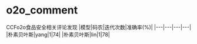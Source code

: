 # o2o_comment
CCFo2o食品安全相关评论发现
|模型|码农|迭代次数|准确率(%)|
|---|---|---|---|
|朴素贝叶斯|yang|1|74|
|朴素贝叶斯|lin|1|78|
